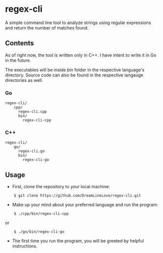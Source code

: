 # regex-cli
A simple command line tool to analyze strings using regular expressions and return the number of matches found.

## Contents
As of right now, the tool is written only in C++. 
I have intent to write it in Go in the future.

The executables will be inside *bin* folder in the respective language's directory. 
Source code can also be found in the respective langauge directories as well.
### Go
```
regex-cli/
    cpp/
      regex-cli.cpp
      bin/
        regex-cli-cpp
```
### C++
```
regex-cli/
    go/
      regex-cli.go
      bin/
        regex-cli-go
```

## Usage
 
- First, clone the repository to your local machine:
```
    $ git clone https://github.com/DreamLineLove/regex-cli.git
```
- Make up your mind about your preferred language and run the program:
```
    $ ./cpp/bin/regex-cli-cpp
```
or
```
    $ ./go/bin/regex-cli-go
```
- The first time you run the program, you will be greeted by helpful instructions.
